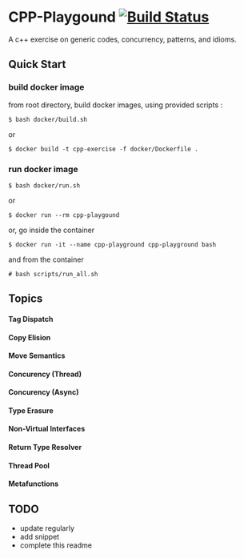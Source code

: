 # CPP-Playgound [![Build Status](https://travis-ci.org/alifahrri/cpp-playground.svg?branch=master)](https://travis-ci.org/alifahrri/cpp-playground)   
A c++ exercise on generic codes, concurrency, patterns, and idioms.   

## Quick Start  
### build docker image
from root directory, build docker images, using provided scripts :
```
$ bash docker/build.sh
```
or 
```
$ docker build -t cpp-exercise -f docker/Dockerfile .
```
### run docker image
```
$ bash docker/run.sh
```
or
```
$ docker run --rm cpp-playgound
```
or, go inside the container 
```
$ docker run -it --name cpp-playground cpp-playground bash
```
and from the container
```
# bash scripts/run_all.sh
```   
## Topics 
#### Tag Dispatch
#### Copy Elision
#### Move Semantics
#### Concurency (Thread)
#### Concurency (Async)
#### Type Erasure
#### Non-Virtual Interfaces
#### Return Type Resolver
#### Thread Pool
#### Metafunctions   

## TODO  
- update regularly
- add snippet
- complete this readme
